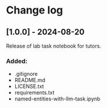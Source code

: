 # Change log

## [1.0.0] - 2024-08-20

Release of lab task notebook for tutors.

### Added:

- .gitignore
- README.md
- LICENSE.txt
- requirements.txt
- named-entities-with-llm-task.ipynb
